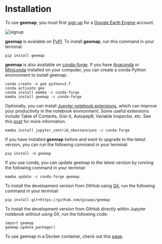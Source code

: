 Installation
============

To use **geemap**, you must first [sign up](https://earthengine.google.com/signup/) for a [Google Earth
Engine](https://earthengine.google.com/) account.

![signup](https://i.imgur.com/ng0FzUT.png)

**geemap** is available on [PyPI](https://pypi.org/project/geemap/). To install **geemap**, run this
command in your terminal:

    pip install geemap

**geemap** is also available on [conda-forge](https://anaconda.org/conda-forge/geemap). If you have
[Anaconda](https://www.anaconda.com/distribution/#download-section) or [Miniconda](https://docs.conda.io/en/latest/miniconda.html) installed on your computer, you can create a conda Python environment to install geemap:

    conda create -n gee python=3.7
    conda activate gee
    conda install mamba -c conda-forge
    mamba install geemap -c conda-forge 

Optionally, you can install [Jupyter notebook extensions](https://github.com/ipython-contrib/jupyter_contrib_nbextensions), which can improve your productivity in the notebook environment. Some useful extensions include Table of Contents, Gist-it, Autopep8, Variable Inspector, etc. See this [post](https://towardsdatascience.com/jupyter-notebook-extensions-517fa69d2231) for more information.

    mamba install jupyter_contrib_nbextensions -c conda-forge 

If you have installed **geemap** before and want to upgrade to the
latest version, you can run the following command in your terminal:

    pip install -U geemap

If you use conda, you can update geemap to the latest version by running
the following command in your terminal:

    mamba update -c conda-forge geemap

To install the development version from GitHub using [Git](https://git-scm.com/), run the
following command in your terminal:

    pip install git+https://github.com/giswqs/geemap

To install the development version from GitHub directly within Jupyter
notebook without using Git, run the following code:

    import geemap
    geemap.update_package()

To use geemap in a Docker container, check out this [page](https://hub.docker.com/r/bkavlak/geemap).

